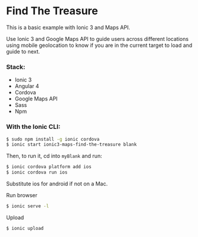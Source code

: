 Find The Treasure
===============

This is a basic example with Ionic 3 and Maps API.

Use Ionic 3 and Google Maps API to guide users across different locations using
mobile geolocation to know if you are in the current target to load and guide to next. 

### Stack:
- Ionic 3
- Angular 4
- Cordova
- Google Maps API
- Sass
- Npm

### With the Ionic CLI:

```bash
$ sudo npm install -g ionic cordova
$ ionic start ionic3-maps-find-the-treasure blank
```

Then, to run it, cd into `myBlank` and run:

```bash
$ ionic cordova platform add ios
$ ionic cordova run ios
```

Substitute ios for android if not on a Mac.

Run browser
```bash
$ ionic serve -l
```

Upload
```bash
$ ionic upload
```
